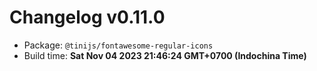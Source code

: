 # Changelog v0.11.0

- Package: `@tinijs/fontawesome-regular-icons`
- Build time: **Sat Nov 04 2023 21:46:24 GMT+0700 (Indochina Time)**

